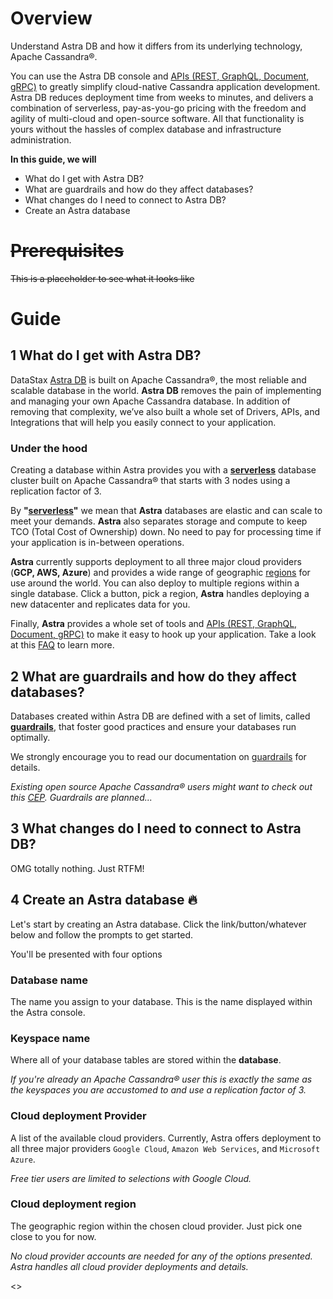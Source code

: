 # Overview
Understand Astra DB and how it differs from its underlying technology, Apache Cassandra®.

You can use the Astra DB console and [APIs (REST, GraphQL, Document, gRPC)] to greatly simplify cloud-native Cassandra application development. Astra DB reduces deployment time from weeks to minutes, and delivers a combination of serverless, pay-as-you-go pricing with the freedom and agility of multi-cloud and open-source software. All that functionality is yours without the hassles of complex database and infrastructure administration.

**In this guide, we will**
- What do I get with Astra DB?
- What are guardrails and how do they affect databases?
- What changes do I need to connect to Astra DB?
- Create an Astra database

# ~~Prerequisites~~
~~This is a placeholder to see what it looks like~~

# Guide
## 1  What do I get with Astra DB?
DataStax [Astra DB] is built on Apache Cassandra®, the most reliable and scalable database in the world. **Astra DB** removes the pain of implementing and managing your own Apache Cassandra database. In addition of removing that complexity, we’ve also built a whole set of Drivers, APIs, and Integrations that will help you easily connect to your application.

### Under the hood
Creating a database within Astra provides you with a **[serverless]** database cluster built on Apache Cassandra® that starts with 3 nodes using a replication factor of 3.

By **"[serverless]"** we mean that **Astra** databases are elastic and can scale to meet your demands. **Astra** also separates storage and compute to keep TCO (Total Cost of Ownership) down. No need to pay for processing time if your application is in-between operations.

**Astra** currently supports deployment to all three major cloud providers (**GCP, AWS, Azure**) and provides a wide range of geographic [regions] for use around the world. You can also deploy to multiple regions within a single database. Click a button, pick a region, **Astra** handles deploying a new datacenter and replicates data for you.

Finally, **Astra** provides a whole set of tools and [APIs (REST, GraphQL, Document, gRPC)] to make it easy to hook up your application. Take a look at this [FAQ] to learn more.

## 2 What are guardrails and how do they affect databases?
Databases created within Astra DB are defined with a set of limits, called **[guardrails]**, that foster good practices and ensure your databases run optimally.

We strongly encourage you to read our documentation on [guardrails] for details.

_Existing open source Apache Cassandra® users might want to check out this [CEP](https://cwiki.apache.org/confluence/display/CASSANDRA/CEP-3%3A+Guardrails). Guardrails are planned..._


## 3 What changes do I need to connect to Astra DB?
OMG totally nothing. Just RTFM!

## 4 Create an Astra database 🔥
Let's start by creating an Astra database. Click the link/button/whatever below and follow the prompts to get started.

You'll be presented with four options

### Database name
The name you assign to your database. This is the name displayed within the Astra console.

### Keyspace name
Where all of your database tables are stored within the **database**. 

_If you're already an Apache Cassandra® user this is exactly the same as the keyspaces you are accustomed to and use a replication factor of 3._

### Cloud deployment **Provider** 
A list of the available cloud providers. Currently, Astra offers deployment to all three major providers `Google Cloud`, `Amazon Web Services`, and `Microsoft Azure`. 

_Free tier users are limited to selections with Google Cloud._

### Cloud deployment **region** 
The geographic region within the chosen cloud provider. Just pick one close to you for now.

_No cloud provider accounts are needed for any of the options presented. Astra handles all cloud provider deployments and details._

<<createDatabase>>

[APIs (REST, GraphQL, Document, gRPC)]: (https://docs.datastax.com/en/astra-serverless/docs/develop/developing.html)

[Astra DB]: (https://docs.datastax.com/en/astra-serverless/docs/)
[serverless]: (https://docs.datastax.com/en/astra-serverless/docs/plan/planning.html#_serverless_databases)
[regions]: (https://docs.datastax.com/en/astra-serverless/docs/plan/planning.html#serverless-regions)
[consistency level]: (https://docs.datastax.com/en/astra-serverless/docs/plan/planning.html#_cassandra_query_language_cql)
[faq]: (https://docs.datastax.com/en/astra-serverless/docs/astra-faq.html)
[APIs (REST, GraphQL, Document, gRPC)]: (https://docs.datastax.com/en/astra-serverless/docs/develop/developing.html)

[guardrails]: (https://docs.datastax.com/en/astra-serverless/docs/plan/planning.html#_astra_db_database_guardrails_and_limits)